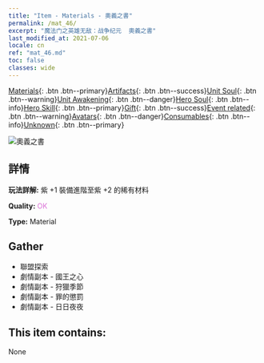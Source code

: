 ```yaml
---
title: "Item - Materials - 奧義之書"
permalink: /mat_46/
excerpt: "魔法门之英雄无敌：战争纪元  奧義之書"
last_modified_at: 2021-07-06
locale: cn
ref: "mat_46.md"
toc: false
classes: wide
---
```

 [Materials](/ItemsCN/){: .btn .btn--primary}[Artifacts](/ItemsCN/Artifacts/){: .btn .btn--success}[Unit Soul](/ItemsCN/UnitSoul/){: .btn .btn--warning}[Unit Awakening](/ItemsCN/UnitAwakening/){: .btn .btn--danger}[Hero Soul](/ItemsCN/HeroSoul/){: .btn .btn--info}[Hero Skill](/ItemsCN/HeroSkill/){: .btn .btn--primary}[Gift](/ItemsCN/Gift/){: .btn .btn--success}[Event related](/ItemsCN/Events/){: .btn .btn--warning}[Avatars](/ItemsCN/Avatars/){: .btn .btn--danger}[Consumables](/ItemsCN/Consumables/){: .btn .btn--info}[Unknown](/ItemsCN/Unknown/){: .btn .btn--primary}

 ![奧義之書](/images/t/i_cailiao_hexin2.png)

## 詳情
 **玩法詳解:** 紫 +1 裝備進階至紫 +2 的稀有材料

 **Quality:** <span style="color: #DA70D6">OK</span>

 **Type:** Material

## Gather

*    聯盟探索 
*    劇情副本 - 國王之心 
*    劇情副本 - 狩獵季節 
*    劇情副本 - 罪的懲罰 
*    劇情副本 - 日日夜夜 

## This item contains:

  None

